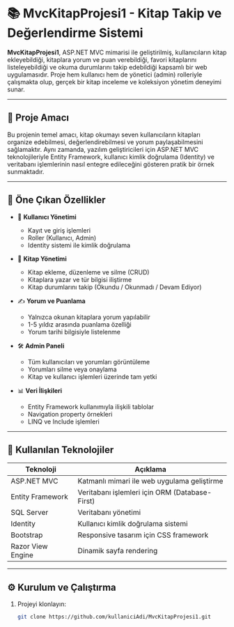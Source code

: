 # 📚 MvcKitapProjesi1 - Kitap Takip ve Değerlendirme Sistemi

**MvcKitapProjesi1**, ASP.NET MVC mimarisi ile geliştirilmiş, kullanıcıların kitap ekleyebildiği, kitaplara yorum ve puan verebildiği, favori kitaplarını listeleyebildiği ve okuma durumlarını takip edebildiği kapsamlı bir web uygulamasıdır. Proje hem kullanıcı hem de yönetici (admin) rolleriyle çalışmakta olup, gerçek bir kitap inceleme ve koleksiyon yönetim deneyimi sunar.

---

## 🎯 Proje Amacı

Bu projenin temel amacı, kitap okumayı seven kullanıcıların kitapları organize edebilmesi, değerlendirebilmesi ve yorum paylaşabilmesini sağlamaktır. Aynı zamanda, yazılım geliştiricileri için ASP.NET MVC teknolojileriyle Entity Framework, kullanıcı kimlik doğrulama (Identity) ve veritabanı işlemlerinin nasıl entegre edileceğini gösteren pratik bir örnek sunmaktadır.

---

## 🚀 Öne Çıkan Özellikler

- 👥 **Kullanıcı Yönetimi**  
  - Kayıt ve giriş işlemleri
  - Roller (Kullanıcı, Admin)
  - Identity sistemi ile kimlik doğrulama

- 📖 **Kitap Yönetimi**  
  - Kitap ekleme, düzenleme ve silme (CRUD)
  - Kitaplara yazar ve tür bilgisi iliştirme
  - Kitap durumlarını takip (Okundu / Okunmadı / Devam Ediyor)

- ✍️ **Yorum ve Puanlama**  
  - Yalnızca okunan kitaplara yorum yapılabilir
  - 1-5 yıldız arasında puanlama özelliği
  - Yorum tarihi bilgisiyle listelenme

- 🛠️ **Admin Paneli**  
  - Tüm kullanıcıları ve yorumları görüntüleme
  - Yorumları silme veya onaylama
  - Kitap ve kullanıcı işlemleri üzerinde tam yetki

- 📊 **Veri İlişkileri**  
  - Entity Framework kullanımıyla ilişkili tablolar
  - Navigation property örnekleri
  - LINQ ve Include işlemleri

---

## 🧰 Kullanılan Teknolojiler

| Teknoloji | Açıklama |
|----------|----------|
| ASP.NET MVC | Katmanlı mimari ile web uygulama geliştirme |
| Entity Framework | Veritabanı işlemleri için ORM (Database-First) |
| SQL Server | Veritabanı yönetimi |
| Identity | Kullanıcı kimlik doğrulama sistemi |
| Bootstrap | Responsive tasarım için CSS framework |
| Razor View Engine | Dinamik sayfa rendering |

---

## ⚙️ Kurulum ve Çalıştırma

1. Projeyi klonlayın:
   ```bash
   git clone https://github.com/kullaniciAdi/MvcKitapProjesi1.git
